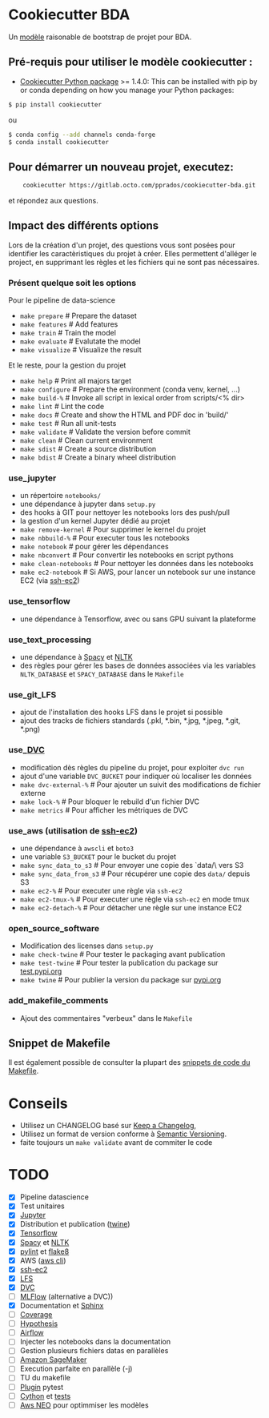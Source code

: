 # Cookiecutter BDA

Un [modèle](https://gitlab.octo.com/pprados/cookiecutter-bda) raisonable de bootstrap de projet pour BDA.

## Pré-requis pour utiliser le modèle cookiecutter :
 - [Cookiecutter Python package](http://cookiecutter.readthedocs.org/en/latest/installation.html) >= 1.4.0: This can be installed with pip by or conda depending on how you manage your Python packages:

```bash
$ pip install cookiecutter
```

ou

```bash
$ conda config --add channels conda-forge
$ conda install cookiecutter
```


## Pour démarrer un nouveau projet, executez:
```bash
    cookiecutter https://gitlab.octo.com/pprados/cookiecutter-bda.git
```
et répondez aux questions.

## Impact des différents options
Lors de la création d'un projet, des questions vous sont posées
pour identifier les caractèristiques du projet à créer.
Elles permettent d'alléger le project, en supprimant les règles
et les fichiers qui ne sont pas nécessaires.

### Présent quelque soit les options

Pour le pipeline de data-science
- `make prepare` # Prepare the dataset
- `make features` # Add features
- `make train` # Train the model
- `make evaluate` # Evalutate the model 
- `make visualize` # Visualize the result

Et le reste, pour la gestion du projet
- `make help` # Print all majors target
- `make configure`  # Prepare the environment (conda venv, kernel, ...)
- `make build-%` # Invoke all script in lexical order from scripts/<% dir> 
- `make lint` # Lint the code
- `make docs` # Create and show the HTML and PDF doc in 'build/'
- `make test` # Run all unit-tests
- `make validate` # Validate the version before commit
- `make clean` # Clean current environment
- `make sdist` # Create a source distribution
- `make bdist` # Create a binary wheel distribution

### use_jupyter
- un répertoire `notebooks/`
- une dépendance à jupyter dans `setup.py`
- des hooks à GIT pour nettoyer les notebooks lors des push/pull
- la gestion d'un kernel Jupyter dédié au projet
- `make remove-kernel` # Pour supprimer le kernel du projet
- `make nbbuild-%` # Pour executer tous les notebooks
- `make notebook` # pour gérer les dépendances
- `make nbconvert` # Pour convertir les notebooks en script pythons
- `make clean-notebooks` # Pour nettoyer les données dans les notebooks
- `make ec2-notebook` # Si AWS, pour lancer un notebook sur une instance EC2 (via [ssh-ec2](https://gitlab.octo.com/pprados/ssh-ec2))
 
### use_tensorflow
- une dépendance à Tensorflow, avec ou sans GPU suivant la plateforme

### use_text_processing
- une dépendance à [Spacy](https://spacy.io/) et [NLTK](https://www.nltk.org/)
- des règles pour gérer les bases de données associées via les variables 
`NLTK_DATABASE` et `SPACY_DATABASE` dans le `Makefile`
 
### use_git_LFS
- ajout de l'installation des hooks LFS dans le projet si possible
- ajout des tracks de fichiers standards (.pkl, *.bin, *.jpg, *.jpeg, *.git, *.png)

### use_[DVC](https://dvc.org/)
- modification dès règles du pipeline du projet, pour exploiter `dvc run`
- ajout d'une variable `DVC_BUCKET` pour indiquer où localiser les données
- `make dvc-external-%` # Pour ajouter un suivit des modifications de fichier externe
- `make lock-%` # Pour bloquer le rebuild d'un fichier DVC
- `make metrics` # Pour afficher les métriques de DVC

### use_aws (utilisation de [ssh-ec2](https://gitlab.octo.com/pprados/ssh-ec2))
- une dépendance à `awscli` et `boto3`
- une variable `S3_BUCKET` pour le bucket du projet
- `make sync_data_to_s3` # Pour envoyer une copie des `data/\ vers S3
- `make sync_data_from_s3` # Pour récupérer une copie des `data/` depuis S3
- `make ec2-%` # Pour executer une règle via `ssh-ec2`
- `make ec2-tmux-%` # Pour executer une règle via `ssh-ec2` en mode tmux
- `make ec2-detach-%` # Pour détacher une règle sur une instance EC2

### open_source_software
- Modification des licenses dans `setup.py`
- `make check-twine` # Pour tester le packaging avant publication
- `make test-twine` # Pour tester la publication du package sur [test.pypi.org]((http://test.pypi.org))
- `make twine` # Pour publier la version du package sur [pypi.org](http://pypi.org)

### add_makefile_comments
- Ajout des commentaires "verbeux" dans le `Makefile`

## Snippet de Makefile
Il est également possible de consulter la plupart des [snippets de code
du Makefile](Makefile.snippet).

# Conseils
- Utilisez un CHANGELOG basé sur [Keep a Changelog](https://keepachangelog.com/en/1.0.0/),
- Utilisez un format de version conforme à [Semantic Versioning](https://semver.org/spec/v2.0.0.html).
- faite toujours un `make validate` avant de commiter le code

# TODO
- [X] Pipeline datascience
- [X] Test unitaires
- [X] [Jupyter](https://jupyter.org/)
- [X] Distribution et publication ([twine](https://pypi.org/project/twine/))
- [X] [Tensorflow](https://www.tensorflow.org/)
- [X] [Spacy](https://spacy.io/) et [NLTK](https://www.nltk.org/)
- [X] [pylint](https://www.pylint.org/) et [flake8](http://flake8.pycqa.org/)
- [X] AWS ([aws cli](https://aws.amazon.com/fr/cli/))
- [X] [ssh-ec2](https://gitlab.octo.com/pprados/ssh-ec2)
- [X] [LFS](https://git-lfs.github.com/)
- [X] [DVC](https://dvc.org/)
- [ ] [MLFlow](https://mlflow.org/) (alternative a DVC))
- [X] Documentation et [Sphinx](http://www.sphinx-doc.org/)
- [ ] [Coverage](https://coverage.readthedocs.io/)
- [ ] [Hypothesis](https://hypothesis.readthedocs.io/)
- [ ] [Airflow](https://airflow.apache.org/)
- [ ] Injecter les notebooks dans la documentation
- [ ] Gestion plusieurs fichiers datas en parallèles
- [ ] [Amazon SageMaker](https://aws.amazon.com/fr/sagemaker/)
- [ ] Execution parfaite en parallèle (-j)
- [ ] TU du makefile
- [ ] [Plugin](https://pypi.org/search/?q=pytest) pytest
- [ ] [Cython](https://cython.org/) et [tests](https://pypi.org/project/pytest-cython/)
- [ ] [Aws NEO](https://aws.amazon.com/fr/sagemaker/neo/) pour optimmiser les modèles